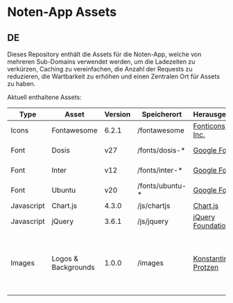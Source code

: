 # Noten-App Assets

## DE

Dieses Repository enthält die Assets für die Noten-App, welche von mehreren Sub-Domains verwendet werden, um die Ladezeiten zu verkürzen, Caching zu vereinfachen, die Anzahl der Requests zu reduzieren, die Wartbarkeit zu erhöhen und einen Zentralen Ort für Assets zu haben.

Aktuell enthaltene Assets:

| Type       | Asset               | Version | Speicherort      | Herausgeber                                         | Lizenz                                                                                |
| ---------- | ------------------- | ------- | ---------------- | --------------------------------------------------- | ------------------------------------------------------------------------------------- |
| Icons      | Fontawesome         | 6.2.1   | /fontawesome     | [Fonticons, Inc.](https://fontawesome.com/)         | [Multiple](https://fontawesome.com/v4/license/)                                       |
| Font       | Dosis               | v27     | /fonts/dosis-\*  | [Google Fonts](https://fonts.google.com/)           | [Open Font License](https://scripts.sil.org/cms/scripts/page.php?site_id=nrsi&id=OFL) |
| Font       | Inter               | v12     | /fonts/inter-\*  | [Google Fonts](https://fonts.google.com/)           | [Open Font License](https://scripts.sil.org/cms/scripts/page.php?site_id=nrsi&id=OFL) |
| Font       | Ubuntu              | v20     | /fonts/ubuntu-\* | [Google Fonts](https://fonts.google.com/)           | [Ubuntu Font License](http://font.ubuntu.com/ufl/)                                    |
| Javascript | Chart.js            | 4.3.0   | /js/chartjs      | [Chart.js](https://www.chartjs.org/)                | [MIT](/js/chartjs/LICENSE.md)                                                         |
| Javascript | jQuery              | 3.6.1   | /js/jquery       | [jQuery Foundation](https://jquery.org/)            | [MIT](https://jquery.org/license/)                                                    |
| Images     | Logos & Backgrounds | 1.0.0   | /images          | [Konstantin Protzen](https://konstantin-protzen.eu) | N/A (No license - No redistribution without explicit permission allowed)              |
